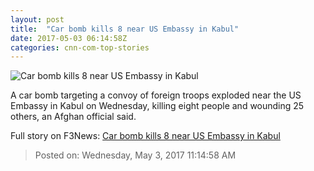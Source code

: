 ```yaml
---
layout: post
title:  "Car bomb kills 8 near US Embassy in Kabul"
date: 2017-05-03 06:14:58Z
categories: cnn-com-top-stories
---
```


![Car bomb kills 8 near US Embassy in Kabul](http://i2.cdn.cnn.com/cnnnext/dam/assets/150325082152-social-gfx-cnn-logo-super-tease.jpg)

A car bomb targeting a convoy of foreign troops exploded near the US Embassy in Kabul on Wednesday, killing eight people and wounding 25 others, an Afghan official said.


Full story on F3News: [Car bomb kills 8 near US Embassy in Kabul](http://www.f3nws.com/n/ehMR2H)

> Posted on: Wednesday, May 3, 2017 11:14:58 AM
